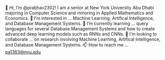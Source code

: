 👋 Hi, I’m @prabhav2302! I am a senior at New York University Abu Dhabi majoring in Computer Science and minoring in Applied Mathematics and Economics.
👀 I’m interested in ... Machine Learning, Artifical Intelligence, and Database Management Systems.
🌱 I’m currently learning ... query languages for several Database Management Systems and how to create advanced deep learning models such as RNNs and CNNs.
💞️ I’m looking to collaborate ... on research involving Machine Learning, Artifical Intelligence, and Database Management Systems.
📫 How to reach me ... pa1363@nyu.edu

<!---
prabhav2302/prabhav2302 is a ✨ special ✨ repository because its `README.md` (this file) appears on your GitHub profile.
You can click the Preview link to take a look at your changes.
--->
